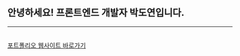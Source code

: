 ## 안녕하세요! 프론트엔드 개발자 박도연입니다.
<hr>
<br>
<a href="https://master--doyeon-portfolio.netlify.app/">포트폴리오 웹사이트 바로가기</a>